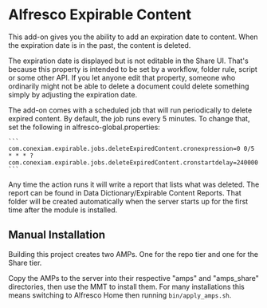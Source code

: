 # Alfresco Expirable Content

This add-on gives you the ability to add an expiration date to content. When the expiration date is in the past, the content is deleted.

The expiration date is displayed but is not editable in the Share UI. That's because
this property is intended to be set by a workflow, folder rule, script or some other
API. If you let anyone edit that property, someone who ordinarily might not be able
to delete a document could delete something simply by adjusting the expiration date.

The add-on comes with a scheduled job that will run periodically to delete expired
content. By default, the job runs every 5 minutes. To change that, set the following
in alfresco-global.properties:

    ```
    com.conexiam.expirable.jobs.deleteExpiredContent.cronexpression=0 0/5 * * * ?
    com.conexiam.expirable.jobs.deleteExpiredContent.cronstartdelay=240000
    ```

Any time the action runs it will write a report that lists what was deleted. The
report can be found in Data Dictionary/Expirable Content Reports. That folder will
be created automatically when the server starts up for the first time after the
module is installed.

## Manual Installation

Building this project creates two AMPs. One for the repo tier and one for the Share tier.

Copy the AMPs to the server into their respective "amps" and "amps_share" directories,
then use the MMT to install them. For many installations this means switching to
Alfresco Home then running `bin/apply_amps.sh`.
